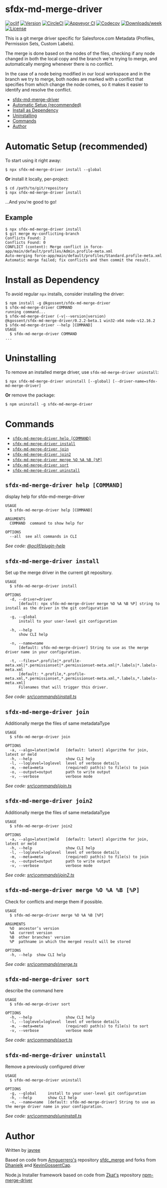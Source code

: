 # sfdx-md-merge-driver

[![oclif](https://img.shields.io/badge/cli-oclif-brightgreen.svg)](https://oclif.io)
[![Version](https://img.shields.io/npm/v/sfdx-md-merge-driver.svg)](https://npmjs.org/package/sfdx-md-merge-driver)
[![CircleCI](https://circleci.com/gh/jayree/sfdx-md-merge-driver/tree/master.svg?style=shield)](https://circleci.com/gh/jayree/sfdx-md-merge-driver/tree/master)
[![Appveyor CI](https://ci.appveyor.com/api/projects/status/github/jayree/sfdx-md-merge-driver?branch=master&svg=true)](https://ci.appveyor.com/project/jayree/sfdx-md-merge-driver/branch/master)
[![Codecov](https://codecov.io/gh/jayree/sfdx-md-merge-driver/branch/master/graph/badge.svg)](https://codecov.io/gh/jayree/sfdx-md-merge-driver)
[![Downloads/week](https://img.shields.io/npm/dw/sfdx-md-merge-driver.svg)](https://npmjs.org/package/sfdx-md-merge-driver)
[![License](https://img.shields.io/npm/l/sfdx-md-merge-driver.svg)](https://github.com/jayree/sfdx-md-merge-driver/blob/master/package.json)

This is a git merge driver specific for Salesforce.com Metadata (Profiles, Permission Sets, Custom Labels).

The merge is done based on the nodes of the files, checking if any node changed in both the local copy and the branch we're trying to merge, and automatically merging whenever there is no conflict.

In the case of a node being modified in our local workspace and in the branch we try to merge, both nodes are marked with a conflict that specifies from which change the node comes, so it makes it easier to identify and resolve the conflict.

<!-- toc -->
* [sfdx-md-merge-driver](#sfdx-md-merge-driver)
* [Automatic Setup (recommended)](#automatic-setup-recommended)
* [Install as Dependency](#install-as-dependency)
* [Uninstalling](#uninstalling)
* [Commands](#commands)
* [Author](#author)
<!-- tocstop -->

# Automatic Setup (recommended)

To start using it right away:

```
$ npx sfdx-md-merge-driver install --global
```

**Or** install it locally, per-project:

```
$ cd /path/to/git/repository
$ npx sfdx-md-merge-driver install
```

...And you're good to go!

## Example

```
$ npx sfdx-md-merge-driver install
$ git merge my-conflicting-branch
Conflicts Found: 2
Conflicts Found: 0
CONFLICT (content): Merge conflict in force-app/main/default/profiles/Admin.profile-meta.xml
Auto-merging force-app/main/default/profiles/Standard.profile-meta.xml
Automatic merge failed; fix conflicts and then commit the result.
```

# Install as Dependency

To avoid regular `npx` installs, consider installing the driver:

<!-- usage -->
```sh-session
$ npm install -g @kgossent/sfdx-md-merge-driver
$ sfdx-md-merge-driver COMMAND
running command...
$ sfdx-md-merge-driver (-v|--version|version)
@kgossent/sfdx-md-merge-driver/0.2.2-beta.1 win32-x64 node-v12.16.2
$ sfdx-md-merge-driver --help [COMMAND]
USAGE
  $ sfdx-md-merge-driver COMMAND
...
```
<!-- usagestop -->

# Uninstalling

To remove an installed merge driver, use `sfdx-md-merge-driver uninstall`:

```
$ npx sfdx-md-merge-driver uninstall [--global] [--driver-name=sfdx-md-merge-driver]
```

**Or** remove the package:

```
$ npm uninstall -g sfdx-md-merge-driver
```

# Commands

<!-- commands -->
* [`sfdx-md-merge-driver help [COMMAND]`](#sfdx-md-merge-driver-help-command)
* [`sfdx-md-merge-driver install`](#sfdx-md-merge-driver-install)
* [`sfdx-md-merge-driver join`](#sfdx-md-merge-driver-join)
* [`sfdx-md-merge-driver join2`](#sfdx-md-merge-driver-join2)
* [`sfdx-md-merge-driver merge %O %A %B [%P]`](#sfdx-md-merge-driver-merge-o-a-b-p)
* [`sfdx-md-merge-driver sort`](#sfdx-md-merge-driver-sort)
* [`sfdx-md-merge-driver uninstall`](#sfdx-md-merge-driver-uninstall)

## `sfdx-md-merge-driver help [COMMAND]`

display help for sfdx-md-merge-driver

```
USAGE
  $ sfdx-md-merge-driver help [COMMAND]

ARGUMENTS
  COMMAND  command to show help for

OPTIONS
  --all  see all commands in CLI
```

_See code: [@oclif/plugin-help](https://github.com/oclif/plugin-help/blob/v2.2.3/src\commands\help.ts)_

## `sfdx-md-merge-driver install`

Set up the merge driver in the current git repository.

```
USAGE
  $ sfdx-md-merge-driver install

OPTIONS
  -d, --driver=driver
      [default: npx sfdx-md-merge-driver merge %O %A %B %P] string to install as the driver in the git configuration

  -g, --global
      install to your user-level git configuration

  -h, --help
      show CLI help

  -n, --name=name
      [default: sfdx-md-merge-driver] String to use as the merge driver name in your configuration.

  -t, --files=*.profile|*.profile-meta.xml|*.permissionset|*.permissionset-meta.xml|*.labels|*.labels-meta.xml
      [default: *.profile,*.profile-meta.xml,*.permissionset,*.permissionset-meta.xml,*.labels,*.labels-meta.xml] 
      Filenames that will trigger this driver.
```

_See code: [src\commands\install.ts](https://github.com/KevinGossentCap/sfdc_merge/blob/v0.2.2-beta.1/src\commands\install.ts)_

## `sfdx-md-merge-driver join`

Additionally merge the files of same metadataType

```
USAGE
  $ sfdx-md-merge-driver join

OPTIONS
  -a, --algo=latest|meld   [default: latest] algorithm for join, latest or meld
  -h, --help               show CLI help
  -l, --loglevel=loglevel  level of verbose details
  -m, --meta=meta          (required) path(s) to file(s) to join
  -o, --output=output      path to write output
  -v, --verbose            verbose mode
```

_See code: [src\commands\join.ts](https://github.com/KevinGossentCap/sfdc_merge/blob/v0.2.2-beta.1/src\commands\join.ts)_

## `sfdx-md-merge-driver join2`

Additionally merge the files of same metadataType

```
USAGE
  $ sfdx-md-merge-driver join2

OPTIONS
  -a, --algo=latest|meld   [default: latest] algorithm for join, latest or meld
  -h, --help               show CLI help
  -l, --loglevel=loglevel  level of verbose details
  -m, --meta=meta          (required) path(s) to file(s) to join
  -o, --output=output      path to write output
  -v, --verbose            verbose mode
```

_See code: [src\commands\join2.ts](https://github.com/KevinGossentCap/sfdc_merge/blob/v0.2.2-beta.1/src\commands\join2.ts)_

## `sfdx-md-merge-driver merge %O %A %B [%P]`

Check for conflicts and merge them if possible.

```
USAGE
  $ sfdx-md-merge-driver merge %O %A %B [%P]

ARGUMENTS
  %O  ancestor’s version
  %A  current version
  %B  other branches' version
  %P  pathname in which the merged result will be stored

OPTIONS
  -h, --help  show CLI help
```

_See code: [src\commands\merge.ts](https://github.com/KevinGossentCap/sfdc_merge/blob/v0.2.2-beta.1/src\commands\merge.ts)_

## `sfdx-md-merge-driver sort`

describe the command here

```
USAGE
  $ sfdx-md-merge-driver sort

OPTIONS
  -h, --help               show CLI help
  -l, --loglevel=loglevel  level of verbose details
  -m, --meta=meta          (required) path(s) to file(s) to sort
  -v, --verbose            verbose mode
```

_See code: [src\commands\sort.ts](https://github.com/KevinGossentCap/sfdc_merge/blob/v0.2.2-beta.1/src\commands\sort.ts)_

## `sfdx-md-merge-driver uninstall`

Remove a previously configured driver

```
USAGE
  $ sfdx-md-merge-driver uninstall

OPTIONS
  -g, --global     install to your user-level git configuration
  -h, --help       show CLI help
  -n, --name=name  [default: sfdx-md-merge-driver] String to use as the merge driver name in your configuration.
```

_See code: [src\commands\uninstall.ts](https://github.com/KevinGossentCap/sfdc_merge/blob/v0.2.2-beta.1/src\commands\uninstall.ts)_
<!-- commandsstop -->

# Author

Written by [jayree](https://github.com/jayree)

Based on code from [Amguerrero's](https://github.com/amguerrero) repository [sfdc_merge](https://github.com/amguerrero/sfdc_merge) and forks from [Dhanielk](https://github.com/Dhanielk/sfdc_merge) and [KevinGossentCap](https://github.com/KevinGossentCap/sfdc_merge).

Node.js Installer framework based on code from [Zkat's](https://github.com/zkat) repository [npm-merge-driver](https://github.com/npm/npm-merge-driver)
